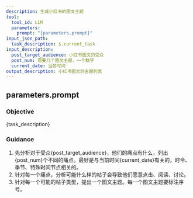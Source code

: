 ```yaml
---
description: 生成小红书的图文主题
tool:
  tool_id: LLM
  parameters:
    prompt: "{parameters.prompt}"
input_json_path:
  task_description: $.current_task
input_description:
  post_target_audience: 小红书图文的受众
  post_num: 需要几个图文主题，一个数字
  current_date: 当前时间
output_description: 小红书图文的主题列表
---
```

## parameters.prompt

### Objective
{task_description}

### Guidance
1. 先分析对于受众{post_target_audience}，他们的痛点有什么，列出{post_num}个不同的痛点。最好是与当前时间{current_date}有关的，时令、季节、特殊时间节点相关的。
2. 针对每一个痛点，分析可能什么样的帖子会导致他们愿意点击、阅读、讨论。
3. 针对每一个可能的帖子类型，提出一个图文主题。每一个图文主题要标注序号。